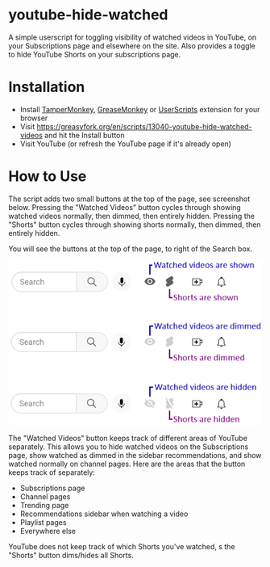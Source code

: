 # youtube-hide-watched

A simple userscript for toggling visibility of watched videos in YouTube, on your Subscriptions page and elsewhere on the site. Also provides a toggle to hide YouTube Shorts on your subscriptions page.

# Installation

- Install [TamperMonkey](https://www.tampermonkey.net), [GreaseMonkey](https://addons.mozilla.org/en-US/firefox/addon/greasemonkey/) or [UserScripts](https://github.com/quoid/userscripts) extension for your browser
- Visit https://greasyfork.org/en/scripts/13040-youtube-hide-watched-videos and hit the Install button
- Visit YouTube (or refresh the YouTube page if it's already open)

# How to Use

The script adds two small buttons at the top of the page, see screenshot below. Pressing the "Watched Videos" button cycles through showing watched videos normally, then dimmed, then entirely hidden. Pressing the "Shorts" button cycles through showing shorts normally, then dimmed, then entirely hidden.

You will see the buttons at the top of the page, to right of the Search box.

![screenshot](screenshot.png 'Screenshot')

The "Watched Videos" button keeps track of different areas of YouTube separately. This allows you to hide watched videos on the Subscriptions page, show watched as dimmed in the sidebar recommendations, and show watched normally on channel pages. Here are the areas that the button keeps track of separately:
- Subscriptions page 
- Channel pages
- Trending page
- Recommendations sidebar when watching a video
- Playlist pages
- Everywhere else

YouTube does not keep track of which Shorts you've watched, s the "Shorts" button dims/hides all Shorts.
